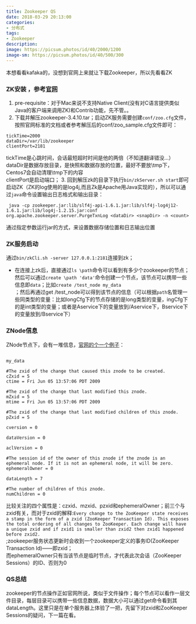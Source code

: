 ```yaml
---
title: Zookeeper QS
date: 2018-03-29 20:13:00
categories:
- 分布式
tags:
- Zookeeper
description:
image: https://picsum.photos/id/40/2000/1200
image-sm: https://picsum.photos/id/40/500/300
---
```


本想看看kafaka的，没想到官网上来就让下载Zookeeper，所以先看看ZK  
### ZK安装 ，参考[官网](https://zookeeper.apache.org/doc/current/index.html)  
1. pre-requisite：对于Mac来说不支持Native Client(没有对C语言提供类似Java的客户端来调用ZK)和Contrib功能，先不管。。  
2. 下载并解压zookeeper-3.4.10.tar；启动ZK服务需要创建`conf/zoo.cfg`文件，按照官网标准的文档或者参考解压后的conf/zoo_sample.cfg文件即可：  
```shell  
tickTime=2000  
dataDir=/var/lib/zookeeper  
clientPort=2181
```  
tickTime是心跳时间，会话最短超时时间是他的两倍（不知道翻译错没...）  
dataDir是数据存放目录，是快照和数据存放的位置，最好不要放\tmp下，Centos7会自动清理\tmp下的内容  
clientPort是启动端口；
3. 回到解压zk的目录下执行`bin/zkServer.sh start`即可启动ZK（ZK的log使用的是log4j,而且Zk是Apache用Java实现的），所以可以通过`java`命令设置输出日志格式和输出目录：  
```shell    
 java -cp zookeeper.jar:lib/slf4j-api-1.6.1.jar:lib/slf4j-log4j12-1.6.1.jar:lib/log4j-1.2.15.jar:conf org.apache.zookeeper.server.PurgeTxnLog <dataDir> <snapDir> -n <count>  
```
通过指定参数运行jar的方式，来设置数据存储位置和日志输出位置  
### ZK服务启动  
通过`bin/zkCli.sh -server 127.0.0.1:2181`连接到zk；  

- 在连接上zk后，直接通过`ls \path`命令可以看到有多少个zookeeper的节点；然后可以通过`create \path 'data'`命令创建一个节点，该节点可以携带一些信息即`data`；比如`create /test_node my_data`  
；然后再通过get /test_node可以得到该节点的信息（可以根据`path`名管理一些同类型的变量：比如longCfg下的节点存储的是long类型的变量，ingCfg下的是int类型的变量；或者是Aservice下的变量放到/Aservice下，Bservice下的变量放到/Bservice下）  

### ZNode信息  
ZNode节点下，会有一堆信息，[官网的个一个例子](https://zookeeper.apache.org/doc/current/zookeeperProgrammers.html)：
```shell

my_data

#The zxid of the change that caused this znode to be created.
cZxid = 5  
ctime = Fri Jun 05 13:57:06 PDT 2009

#The zxid of the change that last modified this znode.
mZxid = 5
mtime = Fri Jun 05 13:57:06 PDT 2009

#The zxid of the change that last modified children of this znode.
pZxid = 5

cversion = 0

dataVersion = 0

aclVersion = 0

#The session id of the owner of this znode if the znode is an ephemeral node. If it is not an ephemeral node, it will be zero.
ephemeralOwner = 0

dataLength = 7

#The number of children of this znode.
numChildren = 0
```  
比较关注的四个属性是：czxid、mzxid、pzxid和ephemeralOwner；前三个与zxid有关，而对于zxid的解释:`Every change to the ZooKeeper state receives a stamp in the form of a zxid (ZooKeeper Transaction Id). This exposes the total ordering of all changes to ZooKeeper. Each change will have a unique zxid and if zxid1 is smaller than zxid2 then zxid1 happened before zxid2.`  
;zookeeper服务状态更新时会收到一个zookeeper定义的事务ID(ZooKeeper Transaction Id)——即zxid；  
而ephemeralOwner只有当该节点是临时节点，才代表此次会话（ZooKeeper Sessions）的ID、否则为0  

### QS总结  
zookeeper的节点操作正如官网所说，类似于文件操作；每个节点可以看作一层文件目录，每层目录可以携带一些信息数据，数据大小可以通过get命令看到其dataLength。这里只是在单个服务器上体验了一把，先留下对zxid和ZooKeeper Sessions的疑问，下一篇在看。